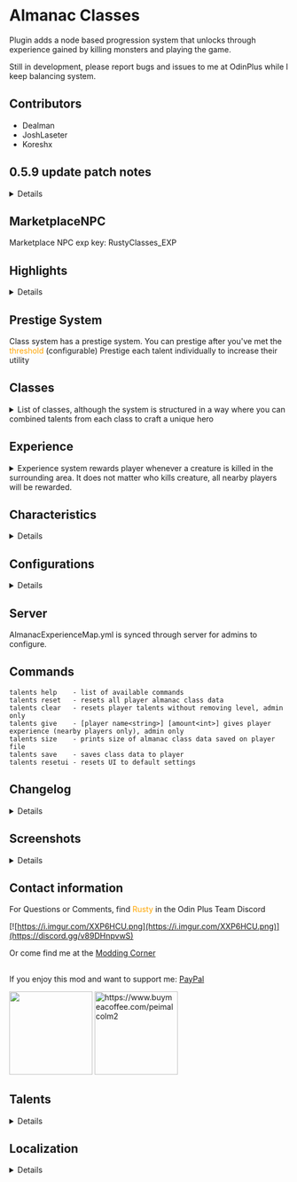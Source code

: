 ﻿# Almanac Classes
Plugin adds a node based progression system that unlocks through experience gained by killing monsters and playing the game.

Still in development, please report bugs and issues to me at OdinPlus while I keep balancing system.

## Contributors
- Dealman
- JoshLaseter
- Koreshx

## 0.5.9 update patch notes
<details closed>


```
Alternative talents:
- Chain Shot [enable in configs, replaces Hunter]
    - When active, bows/crossbows can ricochet and hit other targets, damage reduced each ricochet
- Fireball [enable in configs, replaces Goblin Beam]
    - Shoots a fireball projectile
- Leech [enable in configs, replaces Shaman Regeneration]
    - Heals user whenever they deal damage

Talent Changes:
- Enlightened [added eitr regen]

Characteristics Overhaul:
- You now unlock characteristic points by purchasing characteristic talents
- Use the points at your discretion through the new UI panel

Performance Improvements:
- Experience bar updates when experience changes, rather than every second

Command Overhaul:
- All the commands have been moved under a single prefix [talents]
- Improved search functionality

UI Improvements:
- Spell bar, Experience bar, Passive bar are more responsive when dragging

New UI:
- Spell Inventory:
    - When purchasing a talent that requires to be casted (abilities) and the spell bar is full, it can be found in the inventory panel
    - You can now remove/add spells from your spell bar by interacting with the inventory
- Characteristic Panel:
    - Displays current benefits from characteristics
- Passive bar:
    - Some passive talents are added to this new bar to be enabled/disabled

Compendium Changes:
- Passives now display if they are on/off
- Added passives that are not active

Icon Updates:
- Dealman has been working on overhauling the icons displayed in the spell bar

Altar changes:
- Fixed materials
- Updated emissions
```

</details>

## MarketplaceNPC

Marketplace NPC exp key: RustyClasses_EXP

## Highlights
<details closed>

Unique talent abilities that are either passive or activated spells

Some noteworthy abilities:

- Monkey Wrench - Allows to wield two handed weapons in one hand (does not apply to all)
- Dual Wield - You can wield different types of weapons together
- Bleeding - Stacked bleeding damaging ability
- Creature Mask - Spawn a friendly creature - Automatically dies after a certain time
- Shaman Heal - Heal players or self
- Song of Healing - Heals nearby players over time

And many more abilities

</details>

## Prestige System

Class system has a prestige system. You can prestige after you've met the <span style="color: orange;">threshold</span> (configurable)
Prestige each talent individually to increase their utility

## Classes

<details closed>
<summary>List of classes, although the system is structured in a way where you can combined talents from each class to craft a unique hero</summary>

- Bard
- Shaman
- Sage
- Ranger
- Rogue
- Warrior

</details>

## Experience

<details closed>
<summary>
Experience system rewards player whenever a creature is killed in the surrounding area. It does not matter who kills creature, all nearby players will be rewarded.
</summary>

Players also gain experience by:
- Chopping Trees
- Chopping Logs
- Hitting Ore Deposits
- Taming Creatures
- Picking up Items

Creature reward different experience, you can configure this using the generated YML file found:
- BepinEx/config/AlmanacClasses/Experience/AlmanacExperienceMap.yml

If a creature is not registered to this file, then the experienced gained will be based on the biome the player is in.

</details>

## Characteristics

<details closed>

Just like the talents, you can use your talent points to unlock characteristics points which have different effects:
- Intelligence: Increased magic damage
- Strength: Increased physical damage and carry weight
- Dexterity: Increased attack speed and stamina
- Constitution: Increased health
- Wisdom: Increased eitr

</details>

## Configurations

<details closed>

Plugin is fully configurable using the cfg file generated in BepinEx/config directory:
- RustyMods.AlmanacClasses.cfg

</details>

## Server
AlmanacExperienceMap.yml is synced through server for admins to configure.

## Commands
```
talents help    - list of available commands
talents reset   - resets all player almanac class data
talents clear   - resets player talents without removing level, admin only
talents give    - [player name<string>] [amount<int>] gives player experience (nearby players only), admin only
talents size    - prints size of almanac class data saved on player file
talents save    - saves class data to player
talents resetui - resets UI to default settings
```
## Changelog
<details closed>

```
0.2.0 - Beta release
0.2.1 - Changed air jump button to get game settings jump button instead of spacebar, fixed some localization
0.2.2 - Almanac can reward class experience
0.2.3 - Spell keys improvement
0.2.4 - Modified Quick Shot to be an increase in percentage of draw speed or reload time (fixed crossbow not being affected) - added config to turn off visual effects for some
0.2.5 - Config cooldowns go up to 1000 and cooldown grayscales icon with radial fill
0.2.6 - Added API for other mods to add experience, Tweaked experience monster kill, duration configs extended
0.2.7 - Added experience orbs and another tweak at making experience share multiplayer
0.2.8 - Shader/Material Fixes
0.2.9 - Added more API functionalities
0.2.10- Updated material replacer
0.2.11- Added Survivor and Battle Fury abilities (alternative for dual wield & monkey wrench)
0.2.12- Fixed Master Chef and tweaked materials of altar
0.3.0 - Battle Fury near range only and fixed quick shot
0.3.1 - Fixed prestige not updating characteristic values
0.3.2 - Updated thunderstore icon
0.3.3 - Ashland release
0.3.4 - piece manager update
0.3.5 - fixed ui issue already in spellbook
0.3.6 - fixed strength not adding carry weight and added max level config
0.3.7 - tweaked lightning spell and added better dual wield animations
0.3.8 - fixed duplicate spells in book
0.3.9 - Fixed spellbook bug
0.4.0 - prestige system overhaul and major changes all around
0.4.1 - Fixed damage reduction on dual wield and monkey wrench, tweaked icons, added ashland monsters to xp map
0.4.2 - Added speed animation modifier and talent prestige cap
0.4.3 - Made status effect timer more visible, added config to disable start effects
0.4.4 - fixed shaman heal, fixed server not loading talents, tweaked UI, added berzerk and sailor talents as alternatives
0.4.5 - fixed bard song triggering often, tweaked some effects and fixed battle fury - think this is last update for now - seems stable
0.4.6 - fixed server sync
0.4.7 - fixed characteristics being increased upon logout/login
0.4.8 - fixed forager talent, localized more text, set some default configs, fixed hunter talent
0.4.9 - group xp tweaks, more localized text, better tooltips, increased spellbook text font size, cooldown cannot be lower than length, open UI remotely key config
0.4.10- Tweaked shaman summon, fixed talents trying to apply to dead characters, talents don't consume cost if cannot use, animation toggle config added, fixed compatibility with CLLC - display exp issue, battle fury stamina gain configurable / upgrades with level
0.4.11- Tweaked UI to allow more text, Tweaked summons to not attack player pieces, Tweaked Master Chef for compatibility, Added more tooltips, fixed rogue backstab, shaman summon requires boss kills to unlock, fixed effects trying to apply to dead characters, added command for admins to give experience, removed spell skill modifier
0.4.12 - fixed raven fly away and air bender jumping more than allowable
0.4.13 - reverted bard animation to dance - added config to disable raven - fixed lightning effect not disappearing if creature killed before strike - added more redundancies to bard statuses
0.4.14 - Added check on RogueReflect if there is an attacker to reflect to - added config to cap characteristic talents
0.4.15 - overhauled experience map, toggle to lose experience on death, min/max level to get experience from creature, added alternative airbender which only requires eitr to use
0.5.0 - Added visual text effects and improved experience gain
0.5.1 - Added static experience map file to configure
0.5.1 - Fixed planting giving exp even if plant was not placed, added experience for fishing on hooked
0.5.2 - something
0.5.3 - Fixed EXP bar not updating, added Koreshx UI code to improve Spell bar
0.5.4 - Added additional conditionals for ability cooldown to make sure player is active
0.5.5 - Fixed not getting exp from veins and added method to get exp for foraging (add prefabs to static experience map)
0.5.6 - Added ability to change background and changed Call of Lightning FX
0.5.7 - Bog Witch update
0.5.8 - Added PR from Dealman and JoshLaseter
0.5.9 - Major update, read full description above
```
</details>

## Screenshots
<details closed>

![](https://i.imgur.com/F1w6ijU.png)
![](https://i.imgur.com/5TkBQit.png)
![](https://i.imgur.com/fhGeDnA.png)

</details>

## Contact information
For Questions or Comments, find <span style="color:orange">Rusty</span> in the Odin Plus Team Discord

[![https://i.imgur.com/XXP6HCU.png](https://i.imgur.com/XXP6HCU.png)](https://discord.gg/v89DHnpvwS)

Or come find me at the [Modding Corner](https://discord.gg/fB8aHSfA8B)

##
If you enjoy this mod and want to support me:
[PayPal](https://paypal.me/mpei)

<span>
<img src="https://i.imgur.com/rbNygUc.png" alt="" width="150">
<img src="https://i.imgur.com/VZfZR0k.png" alt="https://www.buymeacoffee.com/peimalcolm2" width="150">
</span>

## Talents

<details closed>

```yaml
Treasure Hunter: "Works like the wishbone to find treasure"
Sailor: "Always tailwind when sailing"
Rain Proof: "Prevents from getting wet"
Supplier: "Increases chop and pickaxe damage"
Airbender: "Allows to jump in the air"
Master Chef: "Increases food bonuses"
Pack Mule: "Increases carry weight"
Relax & Chill: "Passively adds comfort"
Creature Mask: "Spawns a friendly creature based on biome"
Forager: "Increases foraging"
Hunter: "Slows down nearby creatures\n(<color=orange>Creature affected is dependant on biome</color>)"
Lucky Shot: "Chance to not consume projectile"
Quick Shot: "Fires bows and crossbows faster when activated"
Trapped: "Sets a trap on the ground"
Call of Lightning: "Calls lightning down from the sky"
Meteor Strike: "Calls meteors down from the sky"
Boulder Strike: "Calls a boulder down upon your foes"
Nova Beam: "Cast a beam of fire and fury at your foes"
Ice Breath: "Triggers a furry of cold air towards your foes"
Heal: "Instantly heal your allies in a pinch\n(<color=orange>Hover over ally to select who to heal</color>)"
Shaman Protection: "Absorbs incoming damage"
Shaman Regeneration: "Increases stamina regeneration and eitr regeneration"
Ghastly Ambitions: "Spawns up to 3 friendly creatures for a short period of time"
Rooting: "Cast a furry of forest roots at your foes"
Song of Damage: "Increases damage output of nearby players"
Song of Healing: "Heals nearby players incrementally during the duration of effect"
Song of Vitality: "Increases nearby players health points"
Song of Speed: "Increases nearby players speed"
Song of Attrition: "Damages enemies around caster every second"
Quick Step: "Increases speed and reduces run stamina drain"
Swift: "Increases stamina and stamina regeneration"
Retaliation: "Reflects incoming damage"
Backstabber: "Chance to inflict backstab damage even when alerted"
Bleeding: "Inflicts bleed onto target\n(<color=orange>Multiple strikes increases damage stack</color>)"
Power: "Increases damage output and health regeneration"
Vitality: "Increases health and health regeneration"
Monkey Wrench: "Allows to equip two-handed weapons as one-handed weapons\n(<color=orange>May not apply to all weapons</color>)"
Fortification: "Reduces physical damage for a short period of time"
Dual Wield: "Allows to dual wield one-handed weapons\n(<color=orange>Stamina cost increased while dual wielding</color>)"
Battle Fury: "Chance to recover stamina from a kill"
Survivor: "Chance to heal instead of dying"
Enlightened: "Increase base eitr"
Looter: "Chance to get extra loot from backstab damage"
Builder: "Decrease cost of building"
Gipsy: "Allows to teleport non-teleportable materials based on talent level"
Berzerk: "Passively adds armor"
Airman: 'Allows to jump in the air whilst user has eitr'
Leech: 'Heals players on hit enemy'
Fireball: 'Fires fireball projectile'
Chain Shot: 'Arrows/Bolts can ricochet off targets to hit nearby enemies'
```

</details>

## Localization

<details closed>

```yml
almanac_talents_info: "Welcome to Almanac Talents"
title_talents: "Talents"
title_altar: "Almanac Class Tome"
title_spell_book: "SpellBook"
title_passive_abilities: "Passive Abilities"

text_level: "Level"
text_experience: "Experience"
text_talent_points: "Talent Points"
text_talent_points_used: "Talent points used"
text_required_points_to_prestige: "Required points to prestige"
text_food_boost: "Food Modifier"
text_melee_dmg: "Melee Damage"
text_ranged_dmg: "Ranged Damage"
text_magic_dmg: "Magic Damage"
text_lvl: "lvl"
text_sec: "sec"
text_tick: "tick"
text_xp: 'XP'
tooltip_increase: "Increase"
tooltip_by: "by"
inventory_armor: "Armor"
text_cost: "Cost"
text_to_reset: "to reset talents"
text_points: "points"
text_unlocks: "Unlocks"
text_unlocks_additional: "Unlocks additional"
text_on: "On"
text_off: "Off"
text_add_or_remove: "to add or remove by"
text_inventory: "Inventory"
text_leech: "Leech"
text_total_damage: "total damage"
text_chain_count: "Chain count"
text_damage: "Damage"

almanac_cost: "cost"
almanac_cooldown: "Cooldown"
almanac_duration: "Duration"
almanac_prestige: "Prestige"
almanac_chance: "Chance"
almanac_speed: "Speed"
almanac_attack: "Attack"

wisdom_desc: "Increases base eitr"
strength_desc: "Increase carry weight and physical damage"
dexterity_desc: "Increases base stamina and attack speed"
constitution_desc: "Increases base health"
intelligence_desc: "Increases elemental damage"

almanac_constitution: "Constitution"
almanac_intelligence: "Intelligence"
almanac_strength: "Strength"
almanac_dexterity: "Dexterity"
almanac_wisdom: "Wisdom"
almanac_ability: "Ability"
almanac_characteristic: "Characteristic"
almanac_characteristic_desc: "Unlock characteristic points and add desired stats"
almanac_passive: "Passive"
almanac_heal: "Heal"
almanac_reflect: "Reflect"
almanac_vitality: "Vitality"
almanac_damage_absorb: "Damage Absorb"
almanac_statuseffect: "Ability"
almanac_foodmod: "Food Modifier"
almanac_foragemod: "Forage Modifier"
almanac_buildmod: "Build Modifier"
almanac_creature: "Creature"
almanac_damage_reduction: "Damage reduction"
almanac_allows_to_tp: "Can teleport items above tier "
almanac_current: "Current"
almanac_physical: "Physical damage"
almanac_elemental: "Elemental damage"
almanac_to: "to"
almanac_jumps: "Added jumps "
almanac_bleed: "Bleeding"
almanac_attackspeedmod: "Attack Speed"
almanac_reduction: "Reduction"

info_move_spellbar: "Move spell bar"
info_swap_ability: "Swap ability placement"
info_move_xp_bar: "Move experience bar"
info_open_book: "Open Book"
info_hover: "Hover talents for info"
info_ready: "Ready"
info_required: "Required"
info_defeated: "Killed"
info_orbs_desc: "Adds experience"
info_reset_talents: "Reset Talents"
info_spellbook_key: "Alt Spell Book Key"

class_bard: "Bard"
class_shaman: "Shaman"
class_sage: "Sage"
class_warrior: "Warrior"
class_rogue: "Rogue"
class_ranger: "Ranger"

msg_cfg_changed: "Configurations changed, talents reset"
msg_casted: "casted"
msg_wait: "wait"
msg_seconds: "seconds"
msg_hp_required: "health required"
msg_stamina_required: "stamina required"
msg_talent_required: "You need to acquire more talents to prestige"
msg_not_enough_tp_to_prestige: "Not enough talent points to prestige"
msg_prestiged: "Successfully prestiged"
msg_need_connected_talents: "Must obtain all talents connected from center"
msg_need_previous_talent: "Must obtain previous talent"
msg_not_enough_tp: "Not enough talent points"
msg_two_handed: "You can now wield two-handed weapons with one hand"
msg_spell_in_book: "Spell already in book"
msg_spell_book_full: "Spellbook is full, added to inventory"
msg_added_spell: "Added spell to spellbook"
msg_failed_to_get_talent: "Failed to get talent"
msg_purchased: "Purchased talent"
msg_select_talent: "Select a talent to prestige"
msg_prestige_cap: "Talent already max level"
msg_on_cooldown: "Talents are cooling down"
msg_doubleloot: "Double loot: Spawned Extra Items"
msg_no_targets: "No targets"
msg_lost_experience: "Class Experience Loss"

button_center: "Select a talent to prestige"
button_center_desc: "Purchase a talent, then click on it again to highlight. Press this button to upgrade it."

talent_prestige: "Prestige"
talent_treasurehunter: "Treasure Hunter"
talent_treasurehunter_desc: "Works like the wishbone to find treasure"
talent_sailor: "Sailor"
talent_sailor_desc: "Always tailwind when sailing"
talent_rainproof: "Rain Proof"
talent_rainproof_desc: "Prevents from getting wet"
talent_resourceful: "Supplier"
talent_resourceful_desc: "Increases chop and pickaxe damage"
talent_airbender: "Airbender"
talent_airbender_desc: "Allows to jump in the air"
talent_masterchef: "Master Chef"
talent_masterchef_desc: "Increases food bonuses"
talent_packmule: "Pack Mule"
talent_packmule_desc: "Increases carry weight"
talent_comfort: "Relax & Chill"
talent_comfort_desc: "Passively adds comfort"
talent_rangertamer: "Creature Mask"
talent_rangertamer_desc: "Spawns a friendly creature based on biome"
talent_forager: "Forager"
talent_forager_desc: "Increases foraging"
talent_rangerhunter: "Hunter"
talent_rangerhunter_desc: "Slows down nearby creatures\n(<color=orange>Creature affected is dependant on biome</color>)"
talent_luckyshot: "Lucky Shot"
talent_luckyshot_desc: "Chance to not consume projectile"
talent_quickshot: "Quick Shot"
talent_quickshot_desc: "Fires bows and crossbows faster when activated"
talent_rangertrap: "Trapped"
talent_rangertrap_desc: "Sets a trap on the ground"
talent_calloflightning: "Call of Lightning"
talent_calloflightning_desc: "Calls lightning down from the sky"
talent_meteorstrike: "Meteor Strike"
talent_meteorstrike_desc: "Calls meteors down from the sky"
talent_stonethrow: "Boulder Strike"
talent_stonethrow_desc: "Calls a boulder down upon your foes"
talent_goblinbeam: "Nova Beam"
talent_goblinbeam_desc: "Cast a beam of fire and fury at your foes"
talent_icebreath: "Ice Breath"
talent_icebreath_desc: "Triggers a furry of cold air towards your foes"
talent_shamanheal: "Heal"
talent_shamanheal_desc: "Instantly heal your allies in a pinch\n(<color=orange>Hover over ally to select who to heal</color>)"
talent_shamanshield: "Shaman Protection"
talent_shamanshield_desc: "Absorbs incoming damage"
talent_shamanregeneration: "Shaman Regeneration"
talent_shamanregeneration_desc: "Increases stamina regeneration and eitr regeneration"
talent_shamanspawn: "Ghastly Ambitions"
talent_shamanspawn_desc: "Spawns up to 3 friendly creatures for a short period of time"
talent_rootbeam: "Rooting"
talent_rootbeam_desc: "Cast a furry of forest roots at your foes"
talent_songofdamage: "Song of Damage"
talent_songofdamage_desc: "Increases damage output of nearby players"
talent_songofhealing: "Song of Healing"
talent_songofhealing_desc: "Heals nearby players incrementally during the duration of effect"
talent_songofvitality: "Song of Vitality"
talent_songofvitality_desc: "Increases nearby players health points"
talent_songofspeed: "Song of Speed"
talent_songofspeed_desc: "Increases nearby players speed"
talent_songofattrition: "Song of Attrition"
talent_songofattrition_desc: "Damages enemies around caster every second"
talent_roguespeed: "Quick Step"
talent_roguespeed_desc: "Increases speed and reduces run stamina drain"
talent_roguestamina: "Swift"
talent_roguestamina_desc: "Increases stamina and stamina regeneration"
talent_roguereflect: "Retaliation"
talent_roguereflect_desc: "Reflects incoming damage"
talent_roguebackstab: "Backstabber"
talent_roguebackstab_desc: "Chance to inflict backstab damage even when alerted"
talent_roguebleed: "Bleeding"
talent_roguebleed_desc: "Inflicts bleed onto target\n(<color=orange>Multiple strikes increases damage stack</color>)"
talent_warriorstrength: "Power"
talent_warriorstrength_desc: "Increases damage output and health regeneration"
talent_warriorvitality: "Vitality"
talent_warriorvitality_desc: "Increases health and health regeneration"
talent_monkeywrench: "Monkey Wrench"
talent_monkeywrench_desc: "Allows to equip two-handed weapons as one-handed weapons\n(<color=orange>May not apply to all weapons</color>)"
talent_warriorresistance: "Fortification"
talent_warriorresistance_desc: "Reduces physical damage for a short period of time"
talent_dualwield: "Dual Wield"
talent_dualwield_desc: "Allows to dual wield one-handed weapons\n(<color=orange>Stamina cost increased while dual wielding</color>)"
talent_battlefury: "Battle Fury"
talent_battlefury_desc: "Chance to recover stamina from a kill"
talent_survivor: "Survivor"
talent_survivor_desc: "Chance to heal instead of dying"
talent_wise: "Enlightened"
talent_wise_desc: "Increase base eitr"
talent_doubleloot: "Looter"
talent_doubleloot_desc: "Chance to get extra loot from backstab damage"
talent_builder: "Builder"
talent_builder_desc: "Decrease cost of building"
talent_trader: "Gipsy"
talent_trader_desc: "Allows to teleport non-teleportable materials based on talent level"
talent_berzerk: "Berzerk"
talent_berzerk_desc: "Passively adds armor"
talent_airbenderalt: 'Airman'
talent_airbenderalt_desc: 'Allows to jump in the air whilst user has eitr'
talent_fireball: "Fireball"
talent_fireball_desc: "Shoot a fireball projectile"
talent_chainshot: "Chain Shot"
talent_chainshot_desc: "Arrows continue through foes and target the next closest target"
talent_leech: "Leech"
talent_leech_desc: "Heals user based on damage inflicted on others"

almanac_class_altar_info: 
  "Welcome to the wonderful world of almanac class system 
  \n\n
  You will find in your compendium a new tab: <color=orange>Spell Book</color>
  \n
  There you will be able to see the details of your current spells
  \n
  You will find in your compendium a new tab: <color=orange>Passive Effects</color>
  \n
  There you will be able to see the details of your passive effects
  \n\n
  You can manage your spells by going to your settings menu (<color=orange>ESC</color>)
  \n
  Dragging one spell to another swaps places"
  
raven_greeting: "Be weary of the powers of this altar!"
raven_tooltip_1: "The yellow bar around your spells indicate the remaining time of the status effects!"
raven_tooltip_2: "Be sure to prestige your talents!"
raven_tooltip_3: "Some of these talents have alternatives, check your configurations!"
raven_random_1: "The night is dark and vicious, may these talents aid you in your journeys"
raven_random_2: "Choose your talents wisely!"
raven_random_3: "Hither, hither my friend. I have tales to tell"
```

</details>